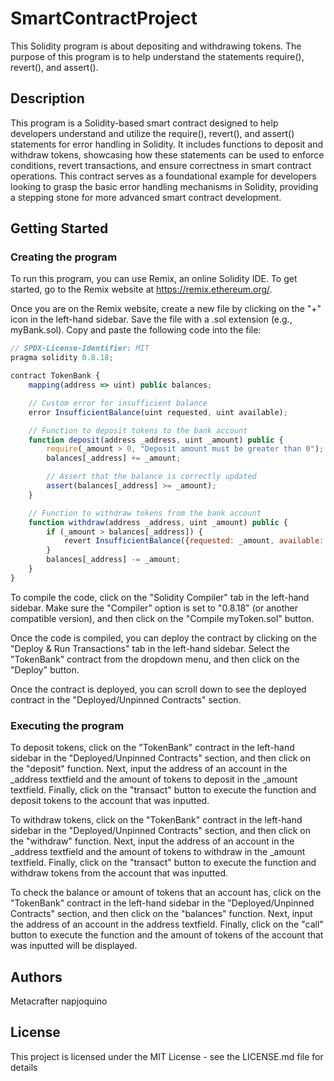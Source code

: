 # SmartContractProject

This Solidity program is about depositing and withdrawing tokens. The purpose of this program is to help understand the statements require(), revert(), and assert().

## Description

This program is a Solidity-based smart contract designed to help developers understand and utilize the require(), revert(), and assert() statements for error handling in Solidity. It includes functions to deposit and withdraw tokens, showcasing how these statements can be used to enforce conditions, revert transactions, and ensure correctness in smart contract operations. This contract serves as a foundational example for developers looking to grasp the basic error handling mechanisms in Solidity, providing a stepping stone for more advanced smart contract development.

## Getting Started

### Creating the program

To run this program, you can use Remix, an online Solidity IDE. To get started, go to the Remix website at https://remix.ethereum.org/.

Once you are on the Remix website, create a new file by clicking on the "+" icon in the left-hand sidebar. Save the file with a .sol extension (e.g., myBank.sol). Copy and paste the following code into the file:
```javascript
// SPDX-License-Identifier: MIT
pragma solidity 0.8.18;

contract TokenBank {
    mapping(address => uint) public balances;

    // Custom error for insufficient balance
    error InsufficientBalance(uint requested, uint available);

    // Function to deposit tokens to the bank account
    function deposit(address _address, uint _amount) public {
        require(_amount > 0, "Deposit amount must be greater than 0");
        balances[_address] += _amount;

        // Assert that the balance is correctly updated
        assert(balances[_address] >= _amount);
    }

    // Function to withdraw tokens from the bank account
    function withdraw(address _address, uint _amount) public {
        if (_amount > balances[_address]) {
            revert InsufficientBalance({requested: _amount, available: balances[_address]});
        }
        balances[_address] -= _amount;
    }
}
```

To compile the code, click on the "Solidity Compiler" tab in the left-hand sidebar. Make sure the "Compiler" option is set to "0.8.18" (or another compatible version), and then click on the "Compile myToken.sol" button.

Once the code is compiled, you can deploy the contract by clicking on the "Deploy & Run Transactions" tab in the left-hand sidebar. Select the "TokenBank" contract from the dropdown menu, and then click on the "Deploy" button.

Once the contract is deployed, you can scroll down to see the deployed contract in the "Deployed/Unpinned Contracts" section. 

### Executing the program

To deposit tokens, click on the "TokenBank" contract in the left-hand sidebar in the "Deployed/Unpinned Contracts" section, and then click on the "deposit" function. Next, input the address of an account in the _address textfield and the amount of tokens to deposit in the _amount textfield. Finally, click on the "transact" button to execute the function and deposit tokens to the account that was inputted.

To withdraw tokens, click on the "TokenBank" contract in the left-hand sidebar in the "Deployed/Unpinned Contracts" section, and then click on the "withdraw" function. Next, input the address of an account in the _address textfield and the amount of tokens to withdraw in the _amount textfield. Finally, click on the "transact" button to execute the function and withdraw tokens from the account that was inputted.

To check the balance or amount of tokens that an account has, click on the "TokenBank" contract in the left-hand sidebar in the "Deployed/Unpinned Contracts" section, and then click on the "balances" function. Next, input the address of an account in the address textfield. Finally, click on the "call" button to execute the function and the amount of tokens of the account that was inputted will be displayed.

## Authors

Metacrafter napjoquino

## License

This project is licensed under the MIT License - see the LICENSE.md file for details

